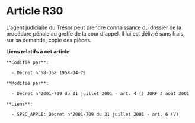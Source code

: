 # Article R30

L'agent judiciaire du Trésor peut prendre connaissance du dossier de la procédure pénale au greffe de la cour d'appel. Il lui
est délivré sans frais, sur sa demande, copie des pièces.

**Liens relatifs à cet article**

	**Codifié par**:

	  - Décret n°58-358 1958-04-22

	**Modifié par**:

	  - Décret n°2001-709 du 31 juillet 2001 - art. 4 () JORF 3 août 2001

	**Liens**:

	  - SPEC_APPLI: Décret n°2001-709 du 31 juillet 2001 - art. 6 (V)
